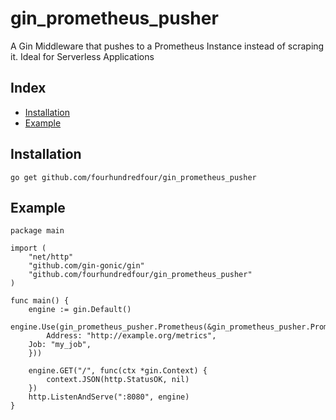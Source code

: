 # gin_prometheus_pusher
A Gin Middleware that pushes to a Prometheus Instance instead of scraping it.
Ideal for Serverless Applications

## Index
* [Installation](#installation)
* [Example](#example)

## Installation
```
go get github.com/fourhundredfour/gin_prometheus_pusher
```

## Example
```golang
package main

import (
    "net/http"
    "github.com/gin-gonic/gin"
    "github.com/fourhundredfour/gin_prometheus_pusher"
)

func main() {
    engine := gin.Default()
    engine.Use(gin_prometheus_pusher.Prometheus(&gin_prometheus_pusher.PrometheusConfiguration{
    	Address: "http://example.org/metrics",
	Job: "my_job",
    }))

    engine.GET("/", func(ctx *gin.Context) {
        context.JSON(http.StatusOK, nil)
    })
    http.ListenAndServe(":8080", engine)
}
```
